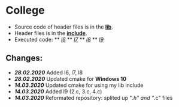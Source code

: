 # College

 * Source code of header files is in the [**lib**](https://github.com/katohawkei/College/blob/master/lib).
 * Header files is in the [**include**](https://github.com/katohawkei/College/blob/master/include).
 * Executed code:
    ** [*l6*](https://github.com/katohawkei/College/blob/master/src/term2/l6)
    ** [*l7*](https://github.com/katohawkei/College/blob/master/src/term2/l7)
    ** [*l8*](https://github.com/katohawkei/College/blob/master/src/term2/l8)
    ** [*l9*](https://github.com/katohawkei/College/blob/master/src/term2/l9)


## Changes:
  * ***28.02.2020***     Added l6, l7, l8
  * ***28.02.2020***     Updated cmake for **Windows 10**
  * ***14.03.2020***     Updated cmake for using my lib include
  * ***14.03.2020***     Added l9 (2.c, 3.c, 4.c)
  * ***14.03.2020***     Reformated repository: splited up "*.h" and "*.c" files
